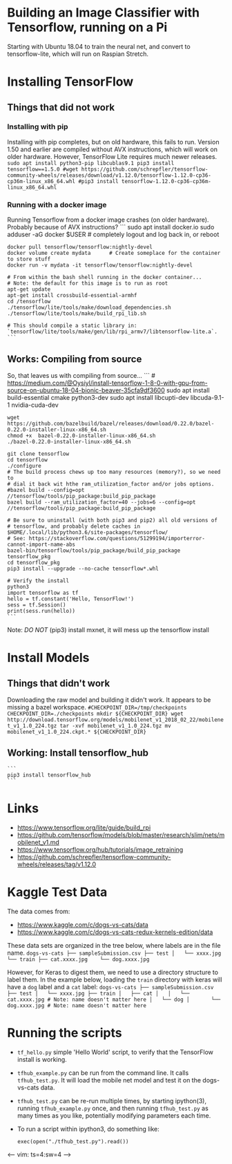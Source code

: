 Building an Image Classifier with Tensorflow, running on a Pi
==============================================================

Starting with Ubuntu 18.04 to train the neural net, and convert to
tensorflow-lite, which will run on Raspian Stretch.

# Installing TensorFlow

## Things that did not work

### Installing with pip
Installing with pip completes, but on old hardware, this fails to run.
Version 1.50 and earlier are compiled without AVX instructions, which will work
on older hardware. However, TensorFlow Lite requires much newer releases.
    ```
    sudo apt install python3-pip libcublas9.1
    pip3 install tensorflow==1.5.0
    #wget https://github.com/schrepfler/tensorflow-community-wheels/releases/download/v1.12.0/tensorflow-1.12.0-cp36-cp36m-linux_x86_64.whl
    #pip3 install tensorflow-1.12.0-cp36-cp36m-linux_x86_64.whl
    ```
    
### Running with a docker image
Running Tensorflow from a docker image crashes (on older hardware). Probably 
because of AVX instructions?
    ```
    sudo apt install docker.io
    sudo adduser -aG docker $USER
    # completely logout and log back in, or reboot 
    
    docker pull tensorflow/tensorflow:nightly-devel
    docker volume create mydata      # Create someplace for the container to store stuff
    docker run -v mydata -it tensorflow/tensorflow:nightly-devel
    
    # From within the bash shell running in the docker container...
    # Note: the default for this image is to run as root
    apt-get update
    apt-get install crossbuild-essential-armhf
    cd /tensorflow
    ./tensorflow/lite/tools/make/download_dependencies.sh
    ./tensorflow/lite/tools/make/build_rpi_lib.sh

    # This should compile a static library in: `tensorflow/lite/tools/make/gen/lib/rpi_armv7/libtensorflow-lite.a`.
    ```

## Works: Compiling from source
So, that leaves us with compiling from source...
    ```
    # https://medium.com/@Oysiyl/install-tensorflow-1-8-0-with-gpu-from-source-on-ubuntu-18-04-bionic-beaver-35cfa9df3600
    sudo apt install build-essential cmake python3-dev
    sudo apt install libcupti-dev libcuda-9.1-1 nvidia-cuda-dev

    wget https://github.com/bazelbuild/bazel/releases/download/0.22.0/bazel-0.22.0-installer-linux-x86_64.sh
    chmod +x  bazel-0.22.0-installer-linux-x86_64.sh
    ./bazel-0.22.0-installer-linux-x86_64.sh

    git clone tensorflow
    cd tensorflow
    ./configure
    # The build process chews up too many resources (memory?), so we need to
    # dial it back wit hthe ram_utilization_factor and/or jobs options.
    #bazel build --config=opt //tensorflow/tools/pip_package:build_pip_package
    bazel build --ram_utilization_factor=40 --jobs=6 --config=opt //tensorflow/tools/pip_package:build_pip_package

    # Be sure to uninstall (with both pip3 and pip2) all old versions of
    # tensorflow, and probably delete caches in $HOME/.local/lib/python3.6/site-packages/tensorflow/
    # See: https://stackoverflow.com/questions/51299194/importerror-cannot-import-name-abs
    bazel-bin/tensorflow/tools/pip_package/build_pip_package tensorflow_pkg
    cd tensorflow_pkg
    pip3 install --upgrade --no-cache tensorflow*.whl

    # Verify the install
    python3
    import tensorflow as tf
    hello = tf.constant('Hello, TensorFlow!')
    sess = tf.Session()
    print(sess.run(hello))
    ```

Note: *DO NOT* (pip3) install mxnet, it will mess up the tensorflow install

# Install Models

## Things that didn't work
Downloading the raw model and building it didn't work. It appears to be missing
a bazel workspace.
    ```
    #CHECKPOINT_DIR=/tmp/checkpoints
    CHECKPOINT_DIR=./checkpoints
    mkdir ${CHECKPOINT_DIR}
    wget http://download.tensorflow.org/models/mobilenet_v1_2018_02_22/mobilenet_v1_1.0_224.tgz
    tar -xvf mobilenet_v1_1.0_224.tgz
    mv mobilenet_v1_1.0_224.ckpt.* ${CHECKPOINT_DIR}
    ```

## Working: Install tensorflow_hub
    ```
    pip3 install tensorflow_hub
    ```

# Links
- https://www.tensorflow.org/lite/guide/build_rpi
- https://github.com/tensorflow/models/blob/master/research/slim/nets/mobilenet_v1.md
- https://www.tensorflow.org/hub/tutorials/image_retraining 
- https://github.com/schrepfler/tensorflow-community-wheels/releases/tag/v1.12.0

# Kaggle Test Data
The data comes from:
- https://www.kaggle.com/c/dogs-vs-cats/data
- https://www.kaggle.com/c/dogs-vs-cats-redux-kernels-edition/data

These data sets are organized in the tree below, where labels are in the file
name.
    ```
    dogs-vs-cats
    ├── sampleSubmission.csv
    ├── test
    │   └── xxxx.jpg
    └── train
        ├── cat.xxxx.jpg
        └── dog.xxxx.jpg
    ```

However, for Keras to digest them, we need to use a directory structure to label
them. In the example below, loading the `train` directory with keras will have a
`dog` label and a `cat` label:
    ```
    dogs-vs-cats
    ├── sampleSubmission.csv
    ├── test
    │   └── xxxx.jpg
    ├── train
    │   ├── cat
    │   │   └── cat.xxxx.jpg # Note: name doesn't matter here
    │   └── dog
    │       └── dog.xxxx.jpg # Note: name doesn't matter here
    ```

# Running the scripts
- `tf_hello.py` simple 'Hello World' script, to verify that the TensorFlow
install is working.

- `tfhub_example.py` can be run from the command line. It calls `tfhub_test.py`.
It will load the mobile net model and test it on the dogs-vs-cats data.

- `tfhub_test.py` can be re-run multiple times, by starting ipython(3), running
`tfhub_example.py` once, and then running `tfhub_test.py` as many times as you
like, potentially modifying parameters each time.

- To run a script within ipython3, do something like:
    ```
    exec(open("./tfhub_test.py").read())
    ```


<-- vim: ts=4:sw=4
-->
